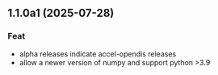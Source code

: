 ## 1.1.0a1 (2025-07-28)

### Feat

- alpha releases indicate accel-opendis releases
- allow a newer version of numpy and support python >3.9
